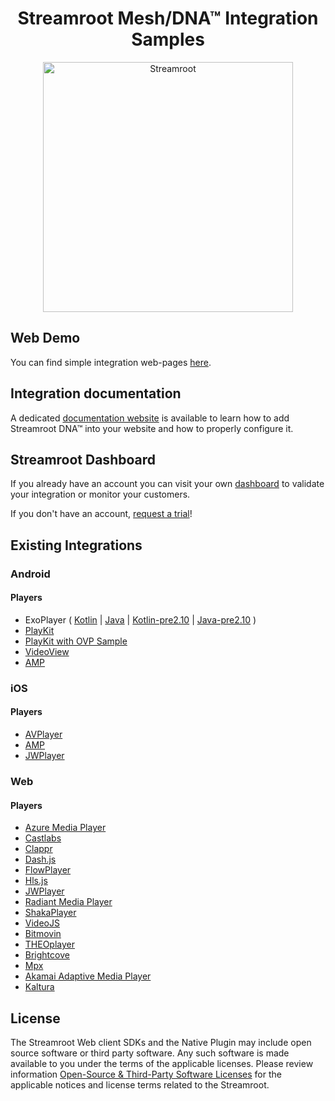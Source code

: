 <head>
  <link rel="icon" type="image/x-icon" href="../favicon.png" />
</head>
<h1 align="center">
  Streamroot Mesh/DNA™ Integration Samples
</h1>
<p align="center">
  <img alt="Streamroot" src="https://blog.streamroot.io/wp-content/uploads/2018/04/logo_typo_long.png" width="400" />
  <br />
</p>

## Web Demo

You can find simple integration web-pages [here](http://samples.streamroot.io/dna/web/).

## Integration documentation

A dedicated [documentation website](https://support.streamroot.io/hc/en-us) is available to learn how to add Streamroot DNA™ into your website and how to properly configure it.

## Streamroot Dashboard

If you already have an account you can visit your own [dashboard](https://dashboard.streamroot.io) to validate your integration or monitor your customers.

If you don't have an account, [request a trial](https://streamroot.io/?request_trial=true)!

## Existing Integrations

### Android

#### Players

- ExoPlayer ( [Kotlin](https://github.com/streamroot/streamroot-samples/tree/master/dna/android/ExoPlayer) | [Java](https://github.com/streamroot/streamroot-samples/tree/master/dna/android/ExoPlayer-Java) | [Kotlin-pre2.10](https://github.com/streamroot/streamroot-samples/tree/master/dna/android/ExoPlayer-pre2.10) | [Java-pre2.10](https://github.com/streamroot/streamroot-samples/tree/master/dna/android/ExoPlayer-pre2.10-Java) )
- [PlayKit](https://github.com/streamroot/streamroot-samples/tree/master/dna/android/PlayKit)
- [PlayKit with OVP Sample](https://github.com/streamroot/streamroot-samples/tree/master/dna/android/PlayKitOVPStarter)
- [VideoView](https://github.com/streamroot/streamroot-samples/tree/master/dna/android/VideoView)
- [AMP](https://github.com/streamroot/streamroot-samples/tree/master/dna/android/AMP)

### iOS

#### Players

- [AVPlayer](https://github.com/streamroot/streamroot-samples/tree/master/dna/ios)
- [AMP](https://github.com/streamroot/streamroot-samples/tree/master/dna/ios/AMP)
- [JWPlayer](https://github.com/streamroot/streamroot-samples/tree/master/dna/ios/JWPlayer)

### Web

#### Players

- [Azure Media Player](https://github.com/streamroot/streamroot-samples/tree/master/dna/web/azure-media-player/azuremp.html)
- [Castlabs](https://github.com/streamroot/streamroot-samples/tree/master/dna/web/castlabs/castlabs.html)
- [Clappr](https://github.com/streamroot/streamroot-samples/tree/master/dna/web/clappr/hlsjs-clappr.html)
- [Dash.js](https://github.com/streamroot/streamroot-samples/tree/master/dna/web/dash.js/dashjs-wrapper.html)
- [FlowPlayer](https://github.com/streamroot/streamroot-samples/tree/master/dna/web/flowplayer/flowplayer.html)
- [Hls.js](https://github.com/streamroot/streamroot-samples/tree/master/dna/web/hls.js/hlsjs-wrapper.html)
- [JWPlayer](https://github.com/streamroot/streamroot-samples/tree/master/dna/web/jwplayer/hlsjs-jwplayer.html)
- [Radiant Media Player](https://github.com/streamroot/streamroot-samples/tree/master/dna/web/radiant-media-player/radiant.html)
- [ShakaPlayer](https://github.com/streamroot/streamroot-samples/tree/master/dna/web/shaka-player/shakaplayer-wrapper.html)
- [VideoJS](https://github.com/streamroot/streamroot-samples/tree/master/dna/web/video.js/hlsjs-videojs.html)
- [Bitmovin](https://github.com/streamroot/streamroot-samples/tree/master/dna/web/bitmovin/bitmovin.html)
- [THEOplayer](https://github.com/streamroot/streamroot-samples/tree/master/dna/web/theoplayer/theoplayer.html)
- [Brightcove](https://github.com/streamroot/streamroot-samples/tree/master/dna/web/brightcove/brightcove.html)
- [Mpx](https://github.com/streamroot/streamroot-samples/tree/master/dna/web/mpx/mpx.html)
- [Akamai Adaptive Media Player](https://github.com/streamroot/streamroot-samples/tree/master/dna/web/akamai-adaptive-media-player/akamai.html)
- [Kaltura](https://github.com/streamroot/streamroot-samples/tree/master/dna/web/kaltura/kaltura.html)

## License

The Streamroot Web client SDKs and the Native Plugin may include open source software or third party software. Any such software is made available to you under the terms of the applicable licenses. Please review information [Open-Source & Third-Party Software Licenses](https://streamroot.io/wp-content/uploads/2019/06/Open-Source-and-Third-Party-Software-v1-10Jun2019.pdf) for the applicable notices and license terms related to the Streamroot.
